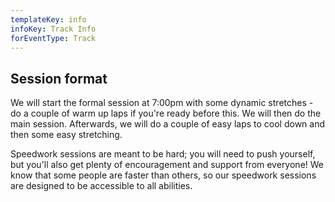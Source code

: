 ```yaml
---
templateKey: info
infoKey: Track Info
forEventType: Track
---
```

## Session format

We will start the formal session at 7:00pm with some dynamic stretches - do a 
couple of warm up laps if you're ready before this. We will then do the main 
session. Afterwards, we will do a couple of easy laps to cool down and then some 
easy stretching.

Speedwork sessions are meant to be hard; you will need to push yourself, but 
you'll also get plenty of encouragement and support from everyone! We know that 
some people are faster than others, so our speedwork sessions are designed to be 
accessible to all abilities.
